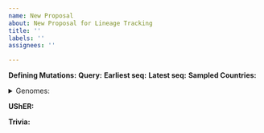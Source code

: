 ```yaml
---
name: New Proposal
about: New Proposal for Lineage Tracking
title: ''
labels: ''
assignees: ''

---
```


**Defining Mutations:** 
**Query:** 
**Earliest seq:** 
**Latest seq:** 
**Sampled Countries:** 

<details><summary>Genomes: </summary>
</details>

**UShER:**

**Trivia:**

